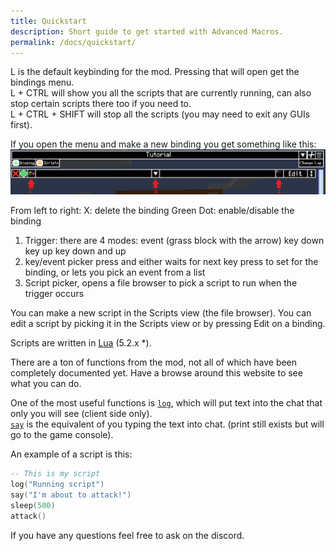 ```yaml
---
title: Quickstart
description: Short guide to get started with Advanced Macros.
permalink: /docs/quickstart/
---
```


L is the default keybinding for the mod.
Pressing that will open get the bindings menu. \
L + CTRL will show you all the scripts that are currently running, can also stop certain scripts there too if you need to. \
L + CTRL + SHIFT will stop all the scripts (you may need to exit any GUIs first).

If you open the menu and make a new binding you get something like this:
![New binding](/assets/img/events.png)

From left to right:
X: delete the binding
Green Dot: enable/disable the binding
1. Trigger:
   there are 4 modes:
   event (grass block with the arrow)
   key down
   key up
   key down and up
2. key/event picker
    press and either waits for next key press to set for the binding, or lets you pick an event from a list
3. Script picker, opens a file browser to pick a script to run when the trigger occurs

You can make a new script in the Scripts view (the file browser).
You can edit a script by picking it in the Scripts view or by pressing Edit on a binding.

Scripts are written in [Lua](https://www.lua.org/manual/5.2/) (5.2.x *).

There are a ton of functions from the mod, not all of which have been completely documented yet.
Have a browse around this website to see what you can do.

One of the most useful functions is [`log`](https://advancedmacros.github.io/docs/reference/functions/#log), which will put text into the chat that only you will see (client side only). \
[`say`](/docs/reference/functions/#say) is the equivalent of you typing the text into chat.
(print still exists but will go to the game console).

An example of a script is this:

```lua
-- This is my script
log("Running script")
say("I'm about to attack!")
sleep(500)
attack()
```

If you have any questions feel free to ask on the discord.
